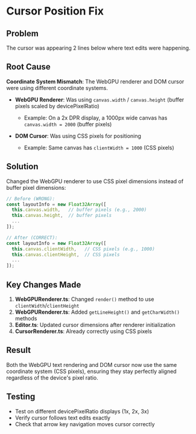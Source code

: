 # Cursor Position Fix

## Problem
The cursor was appearing 2 lines below where text edits were happening.

## Root Cause
**Coordinate System Mismatch**: The WebGPU renderer and DOM cursor were using different coordinate systems.

- **WebGPU Renderer**: Was using `canvas.width` / `canvas.height` (buffer pixels scaled by devicePixelRatio)
  - Example: On a 2x DPR display, a 1000px wide canvas has `canvas.width = 2000` (buffer pixels)
  
- **DOM Cursor**: Was using CSS pixels for positioning
  - Example: Same canvas has `clientWidth = 1000` (CSS pixels)

## Solution
Changed the WebGPU renderer to use CSS pixel dimensions instead of buffer pixel dimensions:

```typescript
// Before (WRONG):
const layoutInfo = new Float32Array([
  this.canvas.width,   // buffer pixels (e.g., 2000)
  this.canvas.height,  // buffer pixels
  ...
]);

// After (CORRECT):
const layoutInfo = new Float32Array([
  this.canvas.clientWidth,   // CSS pixels (e.g., 1000)
  this.canvas.clientHeight,  // CSS pixels
  ...
]);
```

## Key Changes Made

1. **WebGPURenderer.ts**: Changed `render()` method to use `clientWidth`/`clientHeight`
2. **WebGPURenderer.ts**: Added `getLineHeight()` and `getCharWidth()` methods
3. **Editor.ts**: Updated cursor dimensions after renderer initialization
4. **CursorRenderer.ts**: Already correctly using CSS pixels

## Result
Both the WebGPU text rendering and DOM cursor now use the same coordinate system (CSS pixels), ensuring they stay perfectly aligned regardless of the device's pixel ratio.

## Testing
- Test on different devicePixelRatio displays (1x, 2x, 3x)
- Verify cursor follows text edits exactly
- Check that arrow key navigation moves cursor correctly
